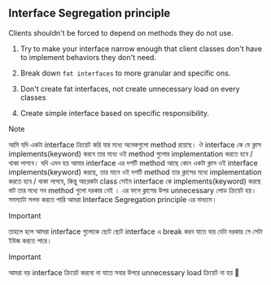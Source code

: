 ## Interface Segregation principle

Clients shouldn't be forced to depend on methods they do not use.

1. Try to make your interface narrow enough that client classes don't have to implement behaviors they don't need.

2. Break down `fat interfaces` to more granular and specific ons.

3. Don't create fat interfaces, not create unnecessary load on every classes

4. Create simple interface based on specific responsibility.

> [!NOTE]
> আমি যদি একটা interface ক্রিয়েট করি যার মধ্যে অনেকগুলো method রয়েছে। ঔ interface কে যে ক্লাস implements(keyword) করবে তার মধ্যে ওই method গুলোর implementation করতে হবে / থাকা লাগবে। যদি এমন হয় আমার interface এর দশটি method আছে কোন একটা ক্লাস ওই interface implements(keyword) করছে, তার মানে ওই দশটি method তার ক্লাসের মধ্যে implementation করতে হবে / থাকা লাগবে, কিন্তু আরেকটা class সেইম interface কে implements(keyword) করছে বাট তার মধ্যে সব method গুলো দরকার নেই । এর ফলে ক্লাসের উপর unnecessary লোড ক্রিয়েট হয়। সমস্যাটা সলভ করতে পারি আমরা Interface Segregation principle এর মাধ্যমে।

> [!IMPORTANT]
> তাহলে হলে আমরা interface গুলোকে ছোট ছোট interface এ break করব যাতে যার যেটা দরকার সে সেটা ইউজ করতে পারে।

> [!IMPORTANT]
> আমরা বড় interface ক্রিয়েট করবো না যাতে সবার উপরে unnecessary load ক্রিয়েট না হয় 🙂
